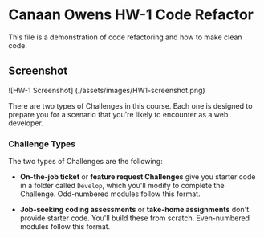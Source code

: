 # Canaan Owens HW-1 Code Refactor

This file is a demonstration of code refactoring and how to make clean code.

## Screenshot

![HW-1 Screenshot] (./assets/images/HW1-screenshot.png)

There are two types of Challenges in this course. Each one is designed to prepare you for a scenario that you're likely to encounter as a web developer.

### Challenge Types

The two types of Challenges are the following:

- **On-the-job ticket** or **feature request Challenges** give you starter code in a folder called `Develop`, which you'll modify to complete the Challenge. Odd-numbered modules follow this format.

- **Job-seeking coding assessments** or **take-home assignments** don't provide starter code. You'll build these from scratch. Even-numbered modules follow this format.
